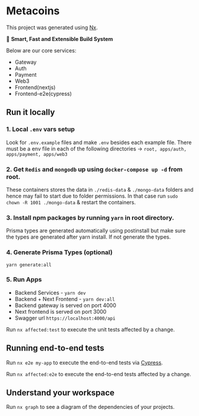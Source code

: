 # Metacoins

This project was generated using [Nx](https://nx.dev).

🔎 **Smart, Fast and Extensible Build System**

Below are our core services:

- Gateway
- Auth
- Payment
- Web3
- Frontend(nextjs)
- Frontend-e2e(cypress)

## Run it locally

### 1. Local `.env` vars setup

Look for `.env.example` files and make `.env` besides each example file. There must be a env file in each of the following directories -> `root, apps/auth, apps/payment, apps/web3`

### 2. Get `Redis` and `mongodb` up using `docker-compose up -d` from root.

These containers stores the data in `./redis-data` & `./mongo-data` folders and hence may fail to start due to folder permissions. In that case run `sudo chown -R 1001 ./mongo-data` & restart the containers.

### 3. Install npm packages by running `yarn` in root directory.

Prisma types are generated automatically using postinstall but make sure the types are generated after yarn install. If not generate the types.

### 4. Generate Prisma Types (optional)

`yarn generate:all`

### 5. Run Apps

- Backend Services - `yarn dev`
- Backend + Next Frontend - `yarn dev:all`
- Backend gateway is served on port 4000
- Next frontend is served on port 3000
- Swagger url `https://localhost:4000/api`

Run `nx affected:test` to execute the unit tests affected by a change.

## Running end-to-end tests

Run `nx e2e my-app` to execute the end-to-end tests via [Cypress](https://www.cypress.io).

Run `nx affected:e2e` to execute the end-to-end tests affected by a change.

## Understand your workspace

Run `nx graph` to see a diagram of the dependencies of your projects.

